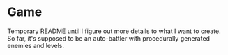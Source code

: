 # Game

Temporary README until I figure out more details to what I want to create. So far, it's supposed to be an auto-battler with procedurally generated enemies and levels.
